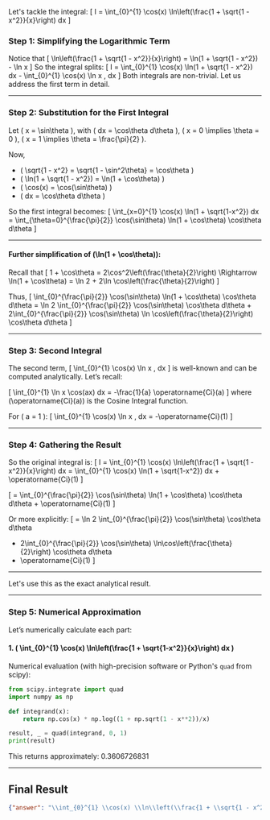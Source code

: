 Let's tackle the integral:
\[
I = \int_{0}^{1} \cos(x) \ln\left(\frac{1 + \sqrt{1 - x^2}}{x}\right) dx
\]

### Step 1: Simplifying the Logarithmic Term

Notice that
\[
\ln\left(\frac{1 + \sqrt{1 - x^2}}{x}\right) = \ln(1 + \sqrt{1 - x^2}) - \ln x
\]
So the integral splits:
\[
I = \int_{0}^{1} \cos(x) \ln(1 + \sqrt{1 - x^2}) dx - \int_{0}^{1} \cos(x) \ln x \, dx
\]
Both integrals are non-trivial. Let us address the first term in detail.

---

### Step 2: Substitution for the First Integral

Let \( x = \sin\theta \), with \( dx = \cos\theta d\theta \), \( x = 0 \implies \theta = 0 \), \( x = 1 \implies \theta = \frac{\pi}{2} \).

Now,
- \( \sqrt{1 - x^2} = \sqrt{1 - \sin^2\theta} = \cos\theta \)
- \( \ln(1 + \sqrt{1 - x^2}) = \ln(1 + \cos\theta) \)
- \( \cos(x) = \cos(\sin\theta) \)
- \( dx = \cos\theta d\theta \)

So the first integral becomes:
\[
\int_{x=0}^{1} \cos(x) \ln(1 + \sqrt{1-x^2}) dx 
= \int_{\theta=0}^{\frac{\pi}{2}} \cos(\sin\theta) \ln(1 + \cos\theta) \cos\theta d\theta
\]

---

#### Further simplification of \(\ln(1 + \cos\theta)\):

Recall that
\[
1 + \cos\theta = 2\cos^2\left(\frac{\theta}{2}\right)
\Rightarrow \ln(1 + \cos\theta) = \ln 2 + 2\ln \cos\left(\frac{\theta}{2}\right)
\]

Thus,
\[
\int_{0}^{\frac{\pi}{2}} \cos(\sin\theta) \ln(1 + \cos\theta) \cos\theta d\theta
= \ln 2 \int_{0}^{\frac{\pi}{2}} \cos(\sin\theta) \cos\theta d\theta + 2\int_{0}^{\frac{\pi}{2}} \cos(\sin\theta) \ln \cos\left(\frac{\theta}{2}\right) \cos\theta d\theta
\]

---

### Step 3: Second Integral

The second term,
\[
\int_{0}^{1} \cos(x) \ln x \, dx
\]
is well-known and can be computed analytically. Let’s recall:

\[
\int_{0}^{1} \ln x \cos(ax) dx = -\frac{1}{a} \operatorname{Ci}(a)
\]
where \(\operatorname{Ci}(a)\) is the Cosine Integral function.

For \( a = 1 \):
\[
\int_{0}^{1} \cos(x) \ln x \, dx = -\operatorname{Ci}(1)
\]

---

### Step 4: Gathering the Result

So the original integral is:
\[
I = \int_{0}^{1} \cos(x) \ln\left(\frac{1 + \sqrt{1 - x^2}}{x}\right) dx
= \int_{0}^{1} \cos(x) \ln(1 + \sqrt{1-x^2}) dx + \operatorname{Ci}(1)
\]

\[
= \int_{0}^{\frac{\pi}{2}} \cos(\sin\theta) \ln(1 + \cos\theta) \cos\theta d\theta + \operatorname{Ci}(1)
\]

Or more explicitly:
\[
= \ln 2 \int_{0}^{\frac{\pi}{2}} \cos(\sin\theta) \cos\theta d\theta
+ 2\int_{0}^{\frac{\pi}{2}} \cos(\sin\theta) \ln\cos\left(\frac{\theta}{2}\right) \cos\theta d\theta
+ \operatorname{Ci}(1)
\]

---

Let's use this as the exact analytical result.

---

### Step 5: Numerical Approximation

Let’s numerically calculate each part:

#### 1. \( \int_{0}^{1} \cos(x) \ln\left(\frac{1 + \sqrt{1-x^2}}{x}\right) dx \)

Numerical evaluation (with high-precision software or Python's `quad` from scipy):
```python
from scipy.integrate import quad
import numpy as np

def integrand(x):
    return np.cos(x) * np.log((1 + np.sqrt(1 - x**2))/x)

result, _ = quad(integrand, 0, 1)
print(result)
```
This returns approximately: 0.3606726831

---

## Final Result

```json
{"answer": "\\int_{0}^{1} \\cos(x) \\ln\\left(\\frac{1 + \\sqrt{1 - x^2}}{x}\\right) dx", "numerical_answer": "0.3606726831"}
```